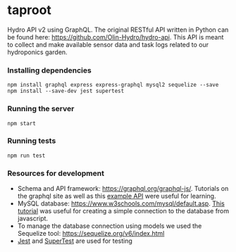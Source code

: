 # taproot

Hydro API v2 using GraphQL. The original RESTful API written in Python can be found here: https://github.com/Olin-Hydro/hydro-api. This API is meant to collect and make available sensor data and task logs related to our hydroponics garden.

### Installing dependencies

```
npm install graphql express express-graphql mysql2 sequelize --save
npm install --save-dev jest supertest
```

### Running the server

```
npm start
```

### Running tests

```
npm run test
```

### Resources for development

- Schema and API framework: https://graphql.org/graphql-js/. Tutorials on the graphql site as well as this [example API](https://www.codepedia.org/ama/complete-example-crud-api-express-graphql) were useful for learning.
- MySQL database: https://www.w3schools.com/mysql/default.asp. [This tutorial](https://www.w3schools.com/nodejs/nodejs_mysql.asp) was useful for creating a simple connection to the database from javascript.
- To manage the database connection using models we used the Sequelize tool: https://sequelize.org/v6/index.html
- [Jest](https://jestjs.io/) and [SuperTest](https://www.npmjs.com/package/supertest) are used for testing
